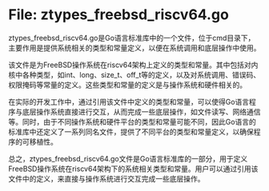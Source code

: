# File: ztypes_freebsd_riscv64.go

ztypes_freebsd_riscv64.go是Go语言标准库中的一个文件，位于cmd目录下，主要作用是提供系统相关的类型和常量定义，以便在系统调用和底层操作中使用。

该文件是为FreeBSD操作系统在riscv64架构上定义的类型和常量。其中包括对内核中各种类型，如int、long、size_t、off_t等的定义，以及对系统调用、错误码、权限掩码等常量的定义。这些类型和常量的定义是与操作系统和硬件相关的。

在实际的开发工作中，通过引用该文件中定义的类型和常量，可以使得Go语言程序与底层操作系统直接进行交互，从而完成一些底层操作，如文件读写、网络通信等。同时，由于不同操作系统和硬件平台的类型和常量可能不同，因此Go语言的标准库中还定义了一系列同名文件，提供了不同平台的类型和常量定义，以确保程序的可移植性。

总之，ztypes_freebsd_riscv64.go文件是Go语言标准库的一部分，用于定义FreeBSD操作系统在riscv64架构下的系统相关类型和常量。用户可以通过引用该文件中的定义，来直接与操作系统进行交互完成一些底层操作。

